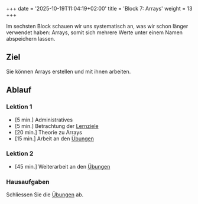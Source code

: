 +++
date = '2025-10-19T11:04:19+02:00'
title = 'Block 7: Arrays'
weight = 13
+++

Im sechsten Block schauen wir uns systematisch an, was wir schon länger verwendet haben: Arrays, somit sich mehrere Werte unter einem Namen abspeichern lassen.

## Ziel

Sie können Arrays erstellen und mit ihnen arbeiten.

## Ablauf

### Lektion 1

- [5 min.] Administratives
- [5 min.] Betrachtung der [Lernziele](/lernziele/pruefung2/#arrays)
- [20 min.] Theorie zu Arrays
- [15 min.] Arbeit an den [Übungen](/uebungen/arrays/)

### Lektion 2

- [45 min.] Weiterarbeit an den [Übungen](/uebungen/arrays/)

### Hausaufgaben

Schliessen Sie die [Übungen](/uebungen/arrays/) ab.